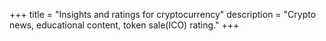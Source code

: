 +++
title = "Insights and ratings for cryptocurrency"
description = "Crypto news, educational content, token sale(ICO) rating."
+++
